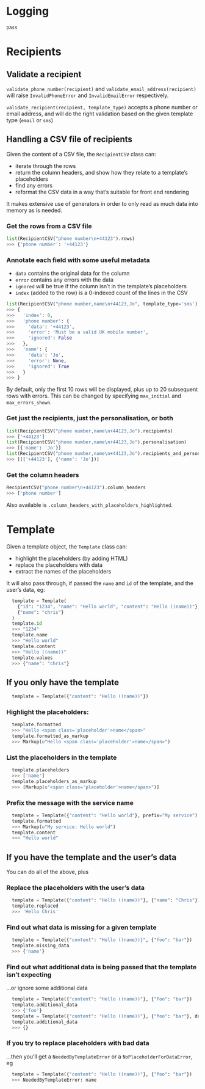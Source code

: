 # Logging

`pass`

# Recipients

## Validate a recipient

`validate_phone_number(recipient)` and `validate_email_address(recipient)` will
raise `InvalidPhoneError` and `InvalidEmailError` respectively.

`validate_recipient(recipient, template_type)` accepts a phone number or email
address, and will do the right validation based on the given template type
(`email` or `sms`)

## Handling a CSV file of recipients

Given the content of a CSV file, the `RecipientCSV` class can:
- iterate through the rows
- return the column headers, and show how they relate to a template’s
  placeholders
- find any errors
- reformat the CSV data in a way that’s suitable for front end rendering

It makes extensive use of generators in order to only read as much data into
memory as is needed.

### Get the rows from a CSV file

```python
list(RecipientCSV("phone number\n+44123").rows)
>>> {'phone number': '+44123'}
```

### Annotate each field with some useful metadata

- `data` contains the original data for the column
- `error` contains any errors with the data
- `ignored` will be true if the column isn’t in the template’s placeholders
- `index` (added to the row) is a 0-indexed count of the lines in the CSV

```python
list(RecipientCSV("phone number,name\n+44123,Jo", template_type='sms').rows)
>>> {
>>>   'index': 0,
>>>   'phone number': {
>>>     'data': '+44123',
>>>     'error': 'Must be a valid UK mobile number',
>>>     'ignored': False
>>>   },
>>>   'name': {
>>>     'data': 'Jo',
>>>     'error': None,
>>>     'ignored': True
>>>   }
>>> }
```

By default, only the first 10 rows will be displayed, plus up to 20 subsequent
rows with errors. This can be changed by specifying `max_initial` and
`max_errors_shown`.

### Get just the recipients, just the personalisation, or both

```python
list(RecipientCSV("phone number,name\n+44123,Jo").recipients)
>>> ['+44123']
list(RecipientCSV("phone number,name\n+44123,Jo").personalisation)
>>> [{'name': 'Jo'}]
list(RecipientCSV("phone number,name\n+44123,Jo").recipients_and_personalisation)
>>> [(['+44123'], {'name': 'Jo'})]
```

### Get the column headers

```python
RecipientCSV("phone number\n+44123").column_headers
>>> ['phone number']
```

Also available is `.column_headers_with_placeholders_highlighted`.

# Template

Given a template object, the `Template` class can:
- highlight the placeholders (by adding HTML)
- replace the placeholders with data
- extract the names of the placeholders

It will also pass through, if passed the `name` and `id` of the template, and
the user’s data, eg:
```python
  template = Template(
    {"id": "1234", "name": "Hello world", "content": "Hello ((name))"},
    {"name": "chris"}
  )
  template.id
  >>> "1234"
  template.name
  >>> "Hello world"
  template.content
  >>> "Hello ((name))"
  template.values
  >>> {"name": "chris"}
```

## If you only have the template

```python
  template = Template({"content": "Hello ((name))"})
```

### Highlight the placeholders:
```python
  template.formatted
  >>> "Hello <span class='placeholder'>name</span>"
  template.formatted_as_markup
  >>> Markup(u"Hello <span class='placeholder'>name</span>")
```

### List the placeholders in the template
```python
  template.placeholders
  >>> ['name']
  template.placeholders_as_markup
  >>> [Markup(u"<span class='placeholder'>name</span>")]
```

### Prefix the message with the service name
```python
  template = Template({"content": "Hello world"}, prefix="My service")
  template.formatted
  >>> Markup(u"My service: Hello world")
  template.content
  >>> "Hello world"
```

## If you have the template and the user’s data

You can do all of the above, plus

### Replace the placeholders with the user’s data
```python
  template = Template({"content": "Hello ((name))"}, {"name": "Chris"})
  template.replaced
  >>> 'Hello Chris'
```

### Find out what data is missing for a given template
```python
  template = Template({"content": "Hello ((name))}", {"foo": "bar"})
  template.missing_data
  >>> {'name'}
```

### Find out what additional data is being passed that the template isn’t expecting

…or ignore some additional data

```python
  template = Template({"content": "Hello ((name))"}, {"foo": "bar"})
  template.additional_data
  >>> {'foo'}
  template = Template({"content": "Hello ((name))"}, {"foo": "bar"}, drop_values=('foo'))
  template.additional_data
  >>> {}
```

### If you try to replace placeholders with bad data

…then you’ll get a `NeededByTemplateError` or a `NoPlaceholderForDataError`, eg
```python
  template = Template({"content": "Hello ((name))"}, {"foo": "bar"})
  >>> NeededByTemplateError: name
```
